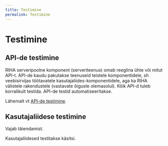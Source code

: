 ```yaml
---
title: Testimine
permalink: Testimine
---
```


# Testimine

## API-de testimine

RIHA serveripoolne komponent (serveriteenus) omab reeglina ühte või mitut API-t. API-de kaudu pakutakse teenuseid teistele komponentidele, sh veebisirvijas töötavatele kasutajaliides-komponentidele, aga ka RIHA välistele rakendustele (vastavate õiguste olemasolul). Kõik API-d tuleb korralikult testida. API-de testid automatiseeritakse.

Lähemalt vt [API-de testimine](APIdetestimine).

## Kasutajaliidese testimine

<p class='staatus'>Vajab täiendamist.</p>

Kasutajaliidesed testitakse käsitsi.
